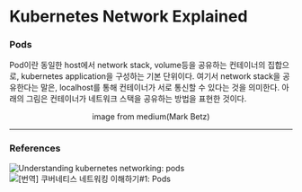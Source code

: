 # Kubernetes Network Explained

### Pods

Pod이란 동일한 host에서 network stack, volume등을 공유하는 컨테이너의 집합으로, kubernetes application을 구성하는 기본 단위이다. 여기서 network stack을 공유한다는 말은, localhost를 통해 컨테이너가 서로 통신할 수 있다는 것을 의미한다. 아래의 그림은 컨테이너가 네트워크 스택을 공유하는 방법을 표현한 것이다.

[](https://miro.medium.com/max/700/1*0Xo-WpbTTGKZhJt7TvFLZQ.png)

<center>image from medium(Mark Betz)</center>

---
### References
![Understanding kubernetes networking: pods](https://medium.com/google-cloud/understanding-kubernetes-networking-pods-7117dd28727)
![[번역] 쿠버네티스 네트워킹 이해하기#1: Pods](https://coffeewhale.com/k8s/network/2019/04/19/k8s-network-01/)